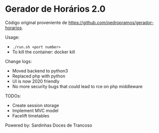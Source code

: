 # Gerador de Horários 2.0 
Código original proveniente de https://github.com/pedropramos/gerador-horarios.

Usage:
- `./run.sh <port number>`
- To kill the container: docker kill <container id>

Change logs:
- Moved backend to python3
- Replaced php with python
- UI is now 2020 friendly
- No more security bugs that could lead to rce on php middleware

TODOs:
- Create session storage
- Implement MVC model
- Facelift timetables

Powered by: Sardinhas Doces de Trancoso
